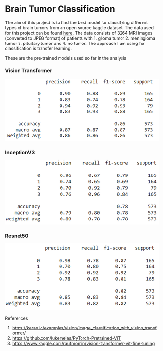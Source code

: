 # Brain Tumor Classification

The aim of this project is to find the best model for classifying different types of brain tumors from an open source kaggle dataset. The data used for this project can be found [here](https://www.kaggle.com/sartajbhuvaji/brain-tumor-classification-mri). The data consists of 3264 MRI images (converted to JPEG format) of patients with 1. glioma tumor 2. meningioma tumor 3. pituitary tumor and 4. no tumor. The approach I am using for classification is transfer learning. 

These are the pre-trained models used so far in the analysis 

### Vision Transformer
![ViT](images/plot-vit.png)

### InceptionV3
![Inception](images/plot-inception.png)

### Resnet50
![Resnet](images/plot-resnet.png)


References 
1. https://keras.io/examples/vision/image_classification_with_vision_transformer/ 
2. https://github.com/lukemelas/PyTorch-Pretrained-ViT 
3. https://www.kaggle.com/raufmomin/vision-transformer-vit-fine-tuning
